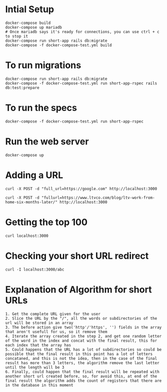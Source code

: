 # Intial Setup

    docker-compose build
    docker-compose up mariadb
    # Once mariadb says it's ready for connections, you can use ctrl + c to stop it
    docker-compose run short-app rails db:migrate
    docker-compose -f docker-compose-test.yml build

# To run migrations

    docker-compose run short-app rails db:migrate
    docker-compose -f docker-compose-test.yml run short-app-rspec rails db:test:prepare

# To run the specs

    docker-compose -f docker-compose-test.yml run short-app-rspec

# Run the web server

    docker-compose up

# Adding a URL

    curl -X POST -d "full_url=https://google.com" http://localhost:3000

    curl -X POST -d "fullurl=https://www.ltvco.com/blog/ltv-work-from-home-six-months-later/" http://localhost:3000

# Getting the top 100

    curl localhost:3000

# Checking your short URL redirect

    curl -I localhost:3000/abc

# Explanation of Algorithm for short URLs

    1. Get the complete URL given for the user
    2. Slice the URL by the "/", all the words or subdirectories of the url will be stored in an array
    3. The before action give two('http'/'https', '') fields in the array that aren't usefull for us, so it remove them
    4. Iterate the array created in the step 2, and get one random letter of the word in the index and concat with the final result, this for each index that the array has
    5. Could happens that the URL has a lot of subdirectories so could be possible that the final result in this point has a lot of letters concataned, and this is not the idea, then in the case of the final result has more than 3 letters, the algorithm remove the last letter until the length will be 3
    6. Finally, could happen that the final result will be repeated with another short url created before, so, for avoid this, at end of the final result the algorithm adds the count of registers that there are in the database in this moment
